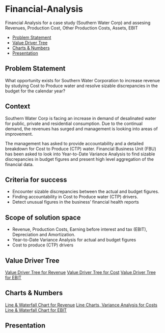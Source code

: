 # Financial-Analysis
Financial Analysis for a case study (Southern Water Corp) and assesing Revenues, Production Cost, Other Production Costs, Assets, EBIT

- [Problem Statement](#ps)
- [Value Driver Tree](#value-driver-tree)
- [Charts & Numbers](#c&n)
- [Presentation](#preso)

## Problem Statement

What opportunity exists for Southern Water Corporation to increase revenue by studying Cost to Produce water and resolve sizable discrepancies in the budget for the calendar year?

## Context
Southern Water Corp is facing an increase in demand of desalinated water for public, private and residential consumption. Due to the continual demand, the revenues has surged and management is looking into areas of improvement. 

The management has asked to provide accountability and a detailed breakdown for Cost to Produce (CTP) water. Financial Business Unit (FBU) has been asked to look into Year-to-Date Variance Analysis to find sizable discrepancies in budget figures and present high level aggregation of the financial data.

## Criteria for success
- Encounter sizable discrepancies between the actual and budget figures.
- Finding accountability in Cost to Produce water (CTP) drivers.
- Detect unusual figures in the business’ financial health reports

## Scope of solution space
- Revenue, Production Costs, Earning before interest and tax (EBIT), Depreciation and Amortization.
- Year-to-Date Variance Analysis for actual and budget figures
- Cost to produce (CTP) drivers

## Value Driver Tree

[Value Driver Tree for Revenue](https://github.com/pgoswami3/Financial-Analysis/blob/main/ValueDriverTrees.md)
[Value Driver Tree for Cost](https://github.com/pgoswami3/Financial-Analysis/blob/main/ValueDriverTrees.md)
[Value Driver Tree for EBIT](https://github.com/pgoswami3/Financial-Analysis/blob/main/ValueDriverTrees.md)

## Charts & Numbers

[Line & Waterfall Chart for Revenue](https://github.com/pgoswami3/Financial-Analysis/blob/main/Charts&Numbers.md)
[Line Charts, Variance Analysis for Costs](https://github.com/pgoswami3/Financial-Analysis/blob/main/Charts&Numbers.md)
[Line & Waterfall Chart for EBIT](https://github.com/pgoswami3/Financial-Analysis/blob/main/Charts&Numbers.md)

## Presentation


